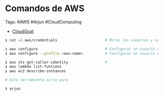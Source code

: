 # Comandos de AWS

Tags: #AWS #Arjun #CloudComputing  

* [CloudGoat](https://pswalia2u.medium.com/)

```bash 
❯ cat ~/.aws/credentials                      # Miras los usuarios y sus passwds

❯ aws configure                               # Configurar un usuario en la consola 
❯ aws configure --profile <aws-name>          # Configuras un usuario en especifico 

❯ aws sts get-caller-identity                 # 
❯ aws lambda list-funtions 
❯ aws ec2 describe-instances
```

```bash 
# Esta herramienta sirve para 

❯ arjun 
```